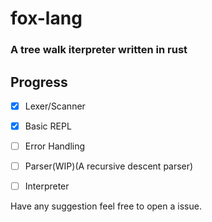 # fox-lang

### A tree walk iterpreter written in rust

## Progress
- [x] Lexer/Scanner
- [x] Basic REPL
- [ ] Error Handling
- [ ] Parser(WIP)(A recursive descent parser)
- [ ] Interpreter


Have any suggestion feel free to open a issue.
